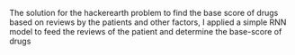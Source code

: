 The solution for the hackerearth problem to find the base score of drugs based on reviews by the patients and other factors, I applied a simple RNN model to feed the reviews of the patient and determine the base-score of drugs
